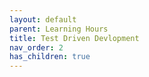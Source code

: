 ```yaml
---
layout: default
parent: Learning Hours
title: Test Driven Devlopment
nav_order: 2
has_children: true
---
```

